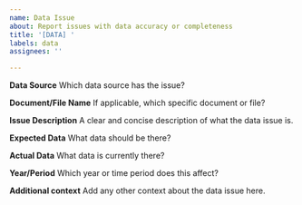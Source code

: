 ```yaml
---
name: Data Issue
about: Report issues with data accuracy or completeness
title: '[DATA] '
labels: data
assignees: ''

---
```


**Data Source**
Which data source has the issue?

**Document/File Name**
If applicable, which specific document or file?

**Issue Description**
A clear and concise description of what the data issue is.

**Expected Data**
What data should be there?

**Actual Data**
What data is currently there?

**Year/Period**
Which year or time period does this affect?

**Additional context**
Add any other context about the data issue here.